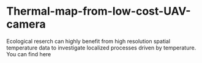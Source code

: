 # Thermal-map-from-low-cost-UAV-camera

Ecological reserch can highly benefit from high resolution spatial temperature data to investigate localized processes driven by temperature.
You can find here 
